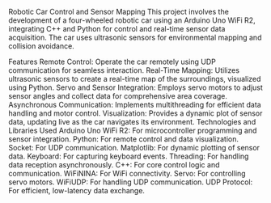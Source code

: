 Robotic Car Control and Sensor Mapping
This project involves the development of a four-wheeled robotic car using an Arduino Uno WiFi R2, integrating C++ and Python for control and real-time sensor data acquisition. The car uses ultrasonic sensors for environmental mapping and collision avoidance.

Features
Remote Control: Operate the car remotely using UDP communication for seamless interaction.
Real-Time Mapping: Utilizes ultrasonic sensors to create a real-time map of the surroundings, visualized using Python.
Servo and Sensor Integration: Employs servo motors to adjust sensor angles and collect data for comprehensive area coverage.
Asynchronous Communication: Implements multithreading for efficient data handling and motor control.
Visualization: Provides a dynamic plot of sensor data, updating live as the car navigates its environment.
Technologies and Libraries Used
Arduino Uno WiFi R2: For microcontroller programming and sensor integration.
Python: For remote control and data visualization.
Socket: For UDP communication.
Matplotlib: For dynamic plotting of sensor data.
Keyboard: For capturing keyboard events.
Threading: For handling data reception asynchronously.
C++: For core control logic and communication.
WiFiNINA: For WiFi connectivity.
Servo: For controlling servo motors.
WiFiUDP: For handling UDP communication.
UDP Protocol: For efficient, low-latency data exchange.
